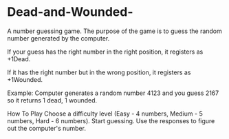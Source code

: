 # Dead-and-Wounded-
A number guessing game.
The purpose of the game is to guess the random number generated by the computer.

If your guess has the right number in the right position, it registers as +1Dead.

If it has the right number but in the wrong position, it registers as +1Wounded.

Example: Computer generates a random number 4123 and you guess 2167 so it returns 1 dead, 1 wounded.

How To Play
Choose a difficulty level (Easy - 4 numbers, Medium - 5 numbers, Hard - 6 numbers).
Start guessing.
Use the responses to figure out the computer's number.
